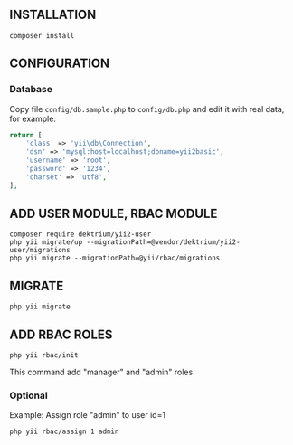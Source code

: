INSTALLATION
------------

~~~
composer install
~~~

CONFIGURATION
-------------

### Database

Copy file `config/db.sample.php` to `config/db.php` and edit it with real data, for example:

```php
return [
    'class' => 'yii\db\Connection',
    'dsn' => 'mysql:host=localhost;dbname=yii2basic',
    'username' => 'root',
    'password' => '1234',
    'charset' => 'utf8',
];
```

ADD USER MODULE, RBAC MODULE
----------------------------

~~~
composer require dektrium/yii2-user
php yii migrate/up --migrationPath=@vendor/dektrium/yii2-user/migrations
php yii migrate --migrationPath=@yii/rbac/migrations
~~~

MIGRATE
-------

~~~
php yii migrate
~~~

ADD RBAC ROLES
--------------

~~~
php yii rbac/init
~~~

This command add "manager" and "admin" roles

### Optional

Example: Assign role "admin" to user id=1

~~~
php yii rbac/assign 1 admin
~~~